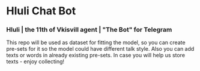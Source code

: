 # Hluli Chat Bot
### Hluli | the 11th of Vkisvill agent | "The Bot" for Telegram
This repo will be used as dataset for fitting the model, so you can create pre-sets for it so the model could have different talk style. Also you can add texts or words in already existing pre-sets. In case you will help us store texts - enjoy collecting! 
